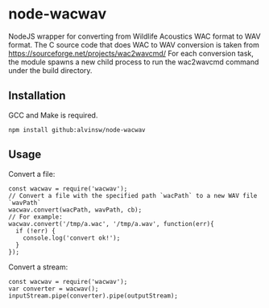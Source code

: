 # node-wacwav
NodeJS wrapper for converting from Wildlife Acoustics WAC format to WAV format.
The C source code that does WAC to WAV conversion is taken from https://sourceforge.net/projects/wac2wavcmd/
For each conversion task, the module spawns a new child process to run the wac2wavcmd command under the build directory.

## Installation
GCC and Make is required.

    npm install github:alvinsw/node-wacwav

## Usage
Convert a file:

    const wacwav = require('wacwav');
    // Convert a file with the specified path `wacPath` to a new WAV file `wavPath`
    wacwav.convert(wacPath, wavPath, cb);
    // For example:
    wacwav.convert('/tmp/a.wac', '/tmp/a.wav', function(err){
      if (!err) {
        console.log('convert ok!');
      }
    });

Convert a stream:

    const wacwav = require('wacwav');
    var converter = wacwav();
    inputStream.pipe(converter).pipe(outputStream);
